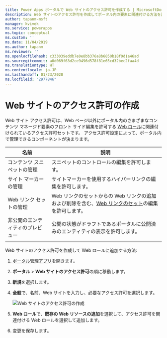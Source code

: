 ```yaml
---
title: Power Apps ポータルで Web サイトのアクセス許可を作成する | MicrosoftDocs
description: Web サイトのアクセス許可を作成してポータル内の要素に関連付ける方法を説明します。
author: tapanm-msft
manager: kvivek
ms.service: powerapps
ms.topic: conceptual
ms.custom: ''
ms.date: 11/04/2019
ms.author: tapanm
ms.reviewer: ''
ms.openlocfilehash: c333039eddb7e0e8bb376a8b6850b18f9d1a46ad
ms.sourcegitcommit: a0d069f63d2ce9496d578f81e65cd32bec2faa4d
ms.translationtype: HT
ms.contentlocale: ja-JP
ms.lasthandoff: 01/23/2020
ms.locfileid: "2977846"
---
```

# <a name="create-website-access-permissions"></a>Web サイトのアクセス許可の作成

Web サイト アクセス許可は、Web ページ以外にポータル内のさまざまなコンテンツ マネージド要素のフロント サイド編集を許可する [Web ロール](create-web-roles.md)に関連付けられているアクセス許可セットです。 アクセス許可設定によって、ポータル内で管理できるコンポーネントが決まります。

| 名前                         | 説明                                                                                      |
|------------------------------|--------------------------------------------------------------------------------------------------|
| コンテンツ スニペットの管理      | スニペットのコントロールの編集を許可します。                                                          |
| サイト マーカーの管理          | サイトマーカーを使用するハイパーリンクの編集を許可します。                                           |
| Web リンク セットの管理         | Web リンクのセットからの Web リンクの追加および削除を含む、[Web リンクのセット](manage-web-links.md)の編集を許可します。 |
| 非公開のエンティティのプレビュー | 公開の状態がドラフトであるポータルに公開済みのエンティティの表示を許可します。             |
|||

Web サイトのアクセス許可を作成して Web ロールに追加する方法:

1. [ポータル管理アプリ](configure-portal.md)を開きます。

2. **ポータル** > **Web サイトのアクセス許可**の順に移動します。

3. **新規**を選択します。

4. **全般**で、名前、Web サイトを入力し、必要なアクセス許可を選択します。

    ![Web サイトのアクセス許可の作成](../media/website-access-permission.png "Web サイトのアクセス許可の作成")

5. **Web ロール**で、**既存の Web リソースの追加**を選択して、アクセス許可を関連付ける Web ロールを選択して追加します。

6. 変更を保存します。

    
